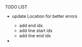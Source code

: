 TODO LIST

 - update Location for better errors
    - add end idx
    - add line start idx
    - add line end idx

-